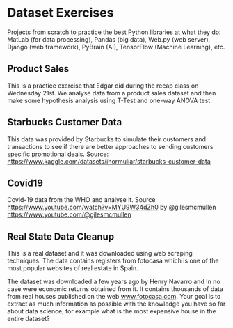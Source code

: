 # Dataset Exercises
Projects from scratch to practice the best Python libraries at what they do: MatLab (for data processing), Pandas (big data), Web.py (web server), Django (web framework), PyBrain (AI), TensorFlow (Machine Learning), etc.

## Product Sales
This is a practice exercise that Edgar did during the recap class on Wednesday 21st. We analyse data from a product sales dataset and then make some hypothesis analysis using T-Test and one-way ANOVA test.

## Starbucks Customer Data
This data was provided by Starbucks to simulate their customers and transactions to see if there are better approaches to sending customers specific promotional deals. 
Source: https://www.kaggle.com/datasets/ihormuliar/starbucks-customer-data 

## Covid19
Covid-19 data from the WHO and analyse it. Source https://www.youtube.com/watch?v=MYU9W34dZh0 by @gilesmcmullen https://www.youtube.com/@gilesmcmullen 

## Real State Data Cleanup
This is a real dataset and it was downloaded using web scraping techniques. The data contains registers from fotocasa which is one of the most popular websites of real estate in Spain. 

The dataset was downloaded a few years ago by Henry Navarro and In no case were economic returns obtained from it. It contains thousands of data from real houses published on the web www.fotocasa.com. Your goal is to extract as much information as possible with the knowledge you have so far about data science, for example what is the most expensive house in the entire dataset?

